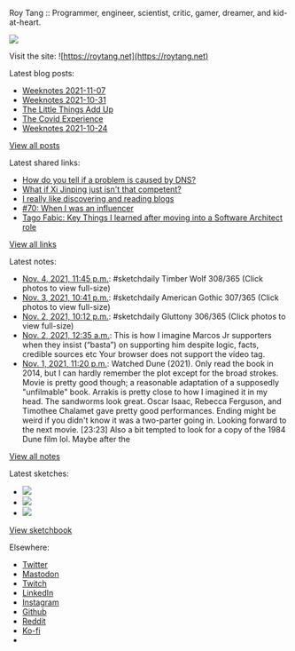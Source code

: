 Roy Tang :: Programmer, engineer, scientist, critic, gamer, dreamer, and kid-at-heart.

![](https://roytang.net/static/img/profile.jpg)

Visit the site: ![https://roytang.net](https://roytang.net)

Latest blog posts:

- [Weeknotes 2021-11-07](https://roytang.net/2021/11/weeknotes-11-07/)
- [Weeknotes 2021-10-31](https://roytang.net/2021/10/weeknotes-2021-10-31/)
- [The Little Things Add Up](https://roytang.net/2021/10/little-things-add-up/)
- [The Covid Experience](https://roytang.net/2021/10/covid-experience/)
- [Weeknotes 2021-10-24](https://roytang.net/2021/10/weeknotes-2021-10-24/)

[View all posts](https://roytang.net/blog)

Latest shared links:

- [How do you tell if a problem is caused by DNS?](https://roytang.net/2021/11/how-do-you-tell-if-a-problem-is-caused-by-dns/)
- [What if Xi Jinping just isn&#x27;t that competent?](https://roytang.net/2021/11/what-if-xi-jinping-just-isnt-that-competent/)
- [I really like discovering and reading blogs](https://roytang.net/2021/11/i-really-like-discovering-and-reading-blogs/)
- [#70: When I was an influencer](https://roytang.net/2021/11/70-when-i-was-an-influencer/)
- [Tago Fabic: Key Things I learned after moving into a Software Architect role](https://roytang.net/2021/10/5fd630eb6ea3f3ac35a11df669eaf908/)

[View all links](https://roytang.net/links)

Latest notes:

- [Nov. 4, 2021, 11:45 p.m.](https://roytang.net/2021/11/1456286540640833536/): #sketchdaily Timber Wolf 308/365 (Click photos to view full-size)
- [Nov. 3, 2021, 10:41 p.m.](https://roytang.net/2021/11/1455907869543387142/): #sketchdaily American Gothic 307/365 (Click photos to view full-size)
- [Nov. 2, 2021, 10:12 p.m.](https://roytang.net/2021/11/1455538392767270922/): #sketchdaily Gluttony 306/365 (Click photos to view full-size)
- [Nov. 2, 2021, 12:35 a.m.](https://roytang.net/2021/11/1455211810982809603/): This is how I imagine Marcos Jr supporters when they insist (“basta”) on supporting him despite logic, facts, credible sources etc Your browser does not support the video tag.
- [Nov. 1, 2021, 11:20 p.m.](https://roytang.net/2021/11/1b266589f886bed3ba7c7af21fe3a070/): Watched Dune (2021). Only read the book in 2014, but I can hardly remember the plot except for the broad strokes. Movie is pretty good though; a reasonable adaptation of a supposedly &quot;unfilmable&quot; book. Arrakis is pretty close to how I imagined it in my head. The sandworms look great. Oscar Isaac, Rebecca Ferguson, and Timothee Chalamet gave pretty good performances. Ending might be weird if you didn&#x27;t know it was a two-parter going in. Looking forward to the next movie. [23:23] Also a bit tempted to look for a copy of the 1984 Dune film lol. Maybe after the

[View all notes](https://roytang.net/notes)

Latest sketches:


- ![](https://roytang.net/media/cache/93/c2/93c2a816ab7403e7ed8e2b1328d55e5c.jpg)
- ![](https://roytang.net/media/cache/27/21/27211afbeac5fd8d3b52dbaff8704fe6.jpg)
- ![](https://roytang.net/media/cache/b0/46/b04628e51127bb8abded06db83883948.jpg)

[View sketchbook](https://roytang.net/albums/sketchbook)


Elsewhere:

- [Twitter](https://twitter.com/roytang)
- [Mastodon](https://mastodon.technology/@roytang)
- [Twitch](https://twitch.tv/twitchyroy)
- [LinkedIn](https://www.linkedin.com/in/roytang)
- [Instagram](https://instagram.com/roytang0400)
- [Github](https://github.com/roytang)
- [Reddit](https://reddit.com/u/hungryroy)
- [Ko-fi](https://ko-fi.com/roytang)
- [](mailto:hello@roytang.net)